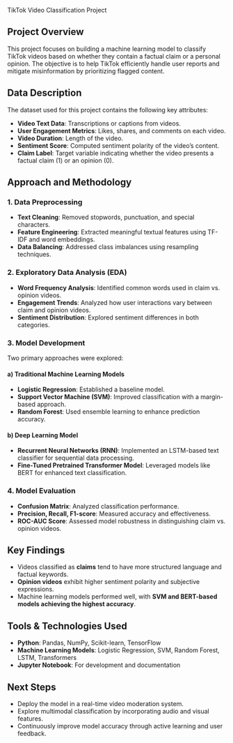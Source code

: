 TikTok Video Classification Project

## Project Overview
This project focuses on building a machine learning model to classify TikTok videos based on whether they contain a factual claim or a personal opinion. The objective is to help TikTok efficiently handle user reports and mitigate misinformation by prioritizing flagged content.

## Data Description
The dataset used for this project contains the following key attributes:
- **Video Text Data**: Transcriptions or captions from videos.
- **User Engagement Metrics**: Likes, shares, and comments on each video.
- **Video Duration**: Length of the video.
- **Sentiment Score**: Computed sentiment polarity of the video’s content.
- **Claim Label**: Target variable indicating whether the video presents a factual claim (1) or an opinion (0).

## Approach and Methodology
### 1. Data Preprocessing
- **Text Cleaning**: Removed stopwords, punctuation, and special characters.
- **Feature Engineering**: Extracted meaningful textual features using TF-IDF and word embeddings.
- **Data Balancing**: Addressed class imbalances using resampling techniques.

### 2. Exploratory Data Analysis (EDA)
- **Word Frequency Analysis**: Identified common words used in claim vs. opinion videos.
- **Engagement Trends**: Analyzed how user interactions vary between claim and opinion videos.
- **Sentiment Distribution**: Explored sentiment differences in both categories.

### 3. Model Development
Two primary approaches were explored:
#### a) Traditional Machine Learning Models
- **Logistic Regression**: Established a baseline model.
- **Support Vector Machine (SVM)**: Improved classification with a margin-based approach.
- **Random Forest**: Used ensemble learning to enhance prediction accuracy.

#### b) Deep Learning Model
- **Recurrent Neural Networks (RNN)**: Implemented an LSTM-based text classifier for sequential data processing.
- **Fine-Tuned Pretrained Transformer Model**: Leveraged models like BERT for enhanced text classification.

### 4. Model Evaluation
- **Confusion Matrix**: Analyzed classification performance.
- **Precision, Recall, F1-score**: Measured accuracy and effectiveness.
- **ROC-AUC Score**: Assessed model robustness in distinguishing claim vs. opinion videos.

## Key Findings
- Videos classified as **claims** tend to have more structured language and factual keywords.
- **Opinion videos** exhibit higher sentiment polarity and subjective expressions.
- Machine learning models performed well, with **SVM and BERT-based models achieving the highest accuracy**.

## Tools & Technologies Used
- **Python**: Pandas, NumPy, Scikit-learn, TensorFlow
- **Machine Learning Models**: Logistic Regression, SVM, Random Forest, LSTM, Transformers
- **Jupyter Notebook**: For development and documentation

## Next Steps
- Deploy the model in a real-time video moderation system.
- Explore multimodal classification by incorporating audio and visual features.
- Continuously improve model accuracy through active learning and user feedback.



